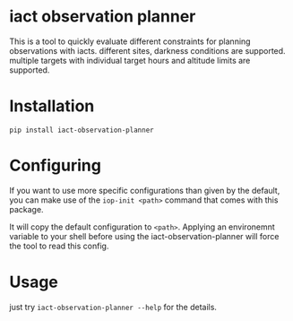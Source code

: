 # iact observation planner

This is a tool to quickly evaluate different constraints for planning observations with iacts. different sites, darkness conditions are supported. multiple targets with individual target hours and altitude limits are supported.

# Installation

`pip install iact-observation-planner`

# Configuring

If you want to use more specific configurations than given by the default, you can make use of the `iop-init <path>` command that comes with this package.

It will copy the default configuration to `<path>`. Applying an environemnt variable to your shell before using the iact-observation-planner will force the tool to read this config.

# Usage

just try `iact-observation-planner --help` for the details.